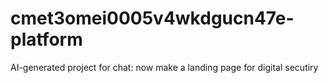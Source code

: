 # cmet3omei0005v4wkdgucn47e-platform
AI-generated project for chat: now make a landing page for digital secutiry
